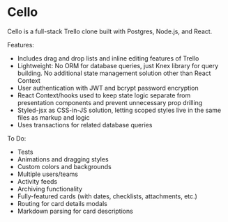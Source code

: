 # Cello 
Cello is a full-stack Trello clone built with Postgres, Node.js, and React. 

Features:
- Includes drag and drop lists and inline editing features of Trello
- Lightweight: No ORM for database queries, just Knex library for query building. No additional state management solution other than React Context
- User authentication with JWT and bcrypt password encryption
- React Context/hooks used to keep state logic separate from presentation components and prevent unnecessary prop drilling
- Styled-jsx as CSS-in-JS solution, letting scoped styles live in the same files as markup and logic
- Uses transactions for related database queries

To Do:
- Tests
- Animations and dragging styles
- Custom colors and backgrounds
- Multiple users/teams
- Activity feeds
- Archiving functionality
- Fully-featured cards (with dates, checklists, attachments, etc.)
- Routing for card details modals
- Markdown parsing for card descriptions
